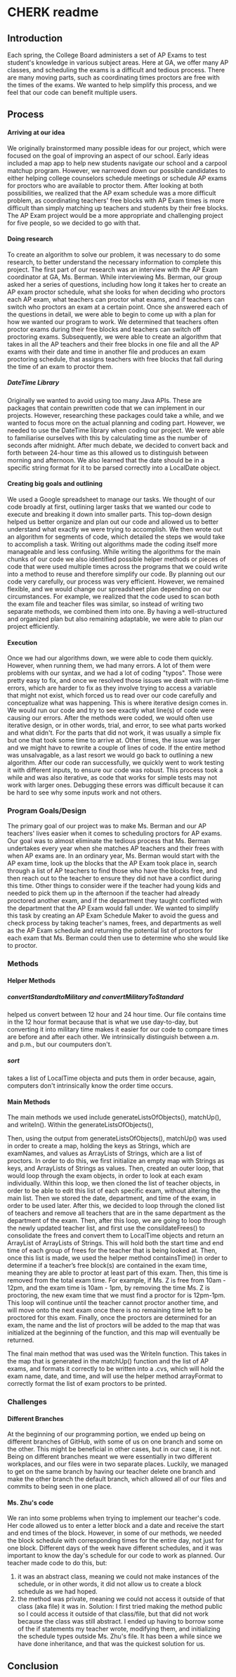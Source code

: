 # CHERK readme
## Introduction
Each spring, the College Board administers a set of AP Exams to test student's knowledge in various subject areas. Here at GA, we offer many AP classes, and scheduling the exams is a difficult and tedious process. There are many moving parts, such as coordinating times proctors are free with the times of the exams. We wanted to help simplify this process, and we feel that our code can benefit multiple users. 

## Process

#### Arriving at our idea
We originally brainstormed many possible ideas for our project, which were focused on the goal of improving an aspect of our school. Early ideas included a map app to help new students navigate our school and a carpool matchup program. However, we narrowed down our possible candidates to either helping college counselors schedule meetings or schedule AP exams for proctors who are available to proctor them. After looking at both possibilities, we realized that the AP exam schedule was a more difficult problem, as coordinating teachers' free blocks with AP Exam times is more difficult than simply matching up teachers and students by their free blocks. The AP Exam project would be a more appropriate and challenging project for five people, so we decided to go with that. 

#### Doing research
To create an algorithm to solve our problem, it was necessary to do some research, to better understand the necessary information to complete this project. The first part of our research was an interview with the AP Exam coordinator at GA, Ms. Berman. While interviewing Ms. Berman, our group asked her a series of questions, including how long it takes her to create an AP exam proctor schedule, what she looks for when deciding who proctors each AP exam, what teachers can proctor what exams, and if teachers can switch who proctors an exam at a certain point. Once she answered each of the questions in detail, we were able to begin to come up with a plan for how we wanted our program to work. We determined that teachers often proctor exams during their free blocks and teachers can switch off proctoring exams. Subsequently, we were able to create an algorithm that takes in all the AP teachers and their free blocks in one file and all the AP exams with their date and time in another file and produces an exam proctoring schedule, that assigns teachers with free blocks that fall during the time of an exam to proctor them.  

##### DateTime Library
Originally we wanted to avoid using too many Java APIs. These are packages that contain prewritten code that we can implement in our projects. However, researching these packages could take a while, and we wanted to focus more on the actual planning and coding part. However, we needed to use the DateTime library when coding our project. We were able to familiarise ourselves with this by calculating time as the number of seconds after midnight. After much debate, we decided to convert back and forth between 24-hour time as this allowed us to distinguish between morning and afternoon. We also learned that the date should be in a specific string format for it to be parsed correctly into a LocalDate object. 

#### Creating big goals and outlining 
We used a Google spreadsheet to manage our tasks. We thought of our code broadly at first, outlining larger tasks that we wanted our code to execute and breaking it down into smaller parts. This top-down design helped us better organize and plan out our code and allowed us to better understand what exactly we were trying to accomplish. We then wrote out an algorithm for segments of code, which detailed the steps we would take to accomplish a task. Writing out algorithms made the coding itself more manageable and less confusing. While writing the algorithms for the main chunks of our code we also identified possible helper methods or pieces of code that were used multiple times across the programs that we could write into a method to reuse and therefore simplify our code. By planning out our code very carefully, our process was very efficient. However, we remained flexible, and we would change our spreadsheet plan depending on our circumstances. For example, we realized that the code used to scan both the exam file and teacher files was similar, so instead of writing two separate methods, we combined them into one. By having a well-structured and organized plan but also remaining adaptable, we were able to plan our project efficiently. 

#### Execution
Once we had our algorithms down, we were able to code them quickly. However, when running them, we had many errors. A lot of them were problems with our syntax, and we had a lot of coding "typos". Those were pretty easy to fix, and once we resolved those issues we dealt with run-time errors, which are harder to fix as they involve trying to access a variable that might not exist, which forced us to read over our code carefully and conceptualize what was happening. This is where iterative design comes in. We would run our code and try to see exactly what line(s) of code were causing our errors. After the methods were coded, we would often use iterative design, or in other words, trial, and error, to see what parts worked and what didn't. For the parts that did not work, it was usually a simple fix but one that took some time to arrive at. Other times, the issue was larger and we might have to rewrite a couple of lines of code. If the entire method was unsalvagable, as a last resort we would go back to outlining a new algorithm. After our code ran successfully, we quickly went to work testing it with different inputs, to ensure our code was robust. This process took a while and was also iterative, as code that works for simple tests may not work with larger ones. Debugging these errors was difficult because it can be hard to see why some inputs work and not others. 


### Program Goals/Design
The primary goal of our project was to make Ms. Berman and our AP teachers' lives easier when it comes to scheduling proctors for AP exams. Our goal was to almost eliminate the tedious process that Ms. Berman undertakes every year when she matches AP teachers and their frees with when AP exams are. In an ordinary year, Ms. Berman would start with the AP exam time, look up the blocks that the AP Exam took place in, search through a list of AP teachers to find those who have the blocks free, and then reach out to the teacher to ensure they did not have a conflict during this time. Other things to consider were if the teacher had young kids and needed to pick them up in the afternoon if the teacher had already proctored another exam, and if the department they taught conflicted with the department that the AP Exam would fall under. We wanted to simplify this task by creating an AP Exam Schedule Maker to avoid the guess and check process by taking teacher's names, frees, and departments as well as the AP Exam schedule and returning the potential list of proctors for each exam that Ms. Berman could then use to determine who she would like to proctor.
### Methods

#### Helper Methods

##### convertStandardtoMilitary and convertMilitaryToStandard
helped us convert between 12 hour and 24 hour time. Our file contains time in the 12 hour format because that is what we use day-to-day, but converting it into military time makes it easier for our code to compare times are before and after each other. We intrinsically distinguish between a.m. and p.m., but our coumputers don't. 

##### sort
takes a list of LocalTime objecta and puts them in order because, again, computers don't intrinsically know the order time occurs. 





#### Main Methods
The main methods we used include generateListsOfObjects(), matchUp(), and writeIn(). 
Within the generateListsOfObjects(), 

Then, using the output from generateListsOfObjects(), matchUp() was used in order to create a map, holding the keys as Strings, which are examNames, and values as ArrayLists of Strings, which are a list of proctors. In order to do this, we first initialize an empty map with Strings as keys, and ArrayLists of Strings as values. Then, created an outer loop, that would loop through the exam objects, in order to look at each exam individually. Within this loop, we then cloned the list of teacher objects, in order to be able to edit this list of each specific exam, without altering the main list. Then we stored the date, department, and time of the exam, in order to be used later. After this, we decided to loop through the cloned list of teachers and remove all teachers that are in the same department as the department of the exam. Then, after this loop, we are going to loop through the newly updated teacher list, and first use the consildateFrees() to consolidate the frees and convert them to LocalTime objects and return an ArrayList of ArrayLists of Strings. This will hold both the start time and end time of each group of frees for the teacher that is being looked at. Then, once this list is made, we used the helper method containsTime() in order to determine if a teacher’s free block(s) are contained in the exam time, meaning they are able to proctor at least part of this exam. Then, this time is removed from the total exam time. For example, if Ms. Z is free from 10am - 12pm, and the exam time is 10am - 1pm, by removing the time Ms. Z is proctoring, the new exam time that we must find a proctor for is 12pm-1pm. This loop will continue until the teacher cannot proctor another time, and will move onto the next exam once there is no remaining time left to be proctored for this exam. Finally, once the proctors are determined for an exam, the name and the list of proctors will be added to the map that was initialized at the beginning of the function, and this map will eventually be returned. 

The final main method that was used was the WriteIn function. This takes in the map that is generated in the matchUp() function and the list of AP exams, and formats it correctly to be written into a .cvs, which will hold the exam name, date, and time, and will use the helper method arrayFormat to correctly format the list of exam proctors to be printed. 


### Challenges

#### Different Branches
At the beginning of our programming portion, we ended up being on different branches of GitHub, with some of us on one branch and some on the other. This might be beneficial in other cases, but in our case, it is not. Being on different branches meant we were essentially in two different workplaces, and our files were in two separate places. Luckily, we managed to get on the same branch by having our teacher delete one branch and make the other branch the default branch, which allowed all of our files and commits to being seen in one place. 

#### Ms. Zhu's code
We ran into some problems when trying to implement our teacher's code. Her code allowed us to enter a letter block and a date and receive the start and end times of the block. However, in some of our methods, we needed the block schedule with corresponding times for the entire day, not just for one block. Different days of the week have different schedules, and it was important to know the day's schedule for our code to work as planned. Our teacher made code to do this, but:
1. it was an abstract class, meaning we could not make instances of the schedule, or in other words, it did not allow us to create a block schedule as we had hoped.
2. the method was private, meaning we could not access it outside of that class (aka file) it was in. 
Solution: I first tried making the method public so I could access it outside of that class/file, but that did not work because the class was still abstract. I ended up having to borrow some of the if statements my teacher wrote, modifying them, and initializing the schedule types outside Ms. Zhu's file. It has been a while since we have done inheritance, and that was the quickest solution for us. 


## Conclusion 

